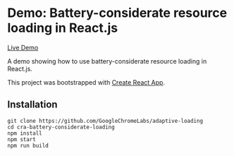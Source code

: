 
# Demo: Battery-considerate resource loading in React.js

[Live Demo](https://adaptive-loading.web.app/cra-battery-considerate-loading)

A demo showing how to use battery-considerate resource loading in React.js.

This project was bootstrapped with [Create React App](https://github.com/facebook/create-react-app).

## Installation
```
git clone https://github.com/GoogleChromeLabs/adaptive-loading
cd cra-battery-considerate-loading
npm install
npm start
npm run build
```
